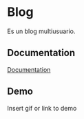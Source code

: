 
# Blog

Es un blog multiusuario.

## Documentation

[Documentation](https://linktodocumentation)


## Demo

Insert gif or link to demo

